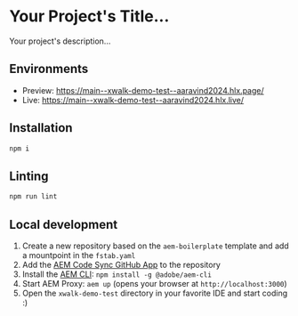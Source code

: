 # Your Project's Title...
Your project's description...

## Environments
- Preview: https://main--xwalk-demo-test--aaravind2024.hlx.page/
- Live: https://main--xwalk-demo-test--aaravind2024.hlx.live/

## Installation

```sh
npm i
```

## Linting

```sh
npm run lint
```

## Local development

1. Create a new repository based on the `aem-boilerplate` template and add a mountpoint in the `fstab.yaml`
1. Add the [AEM Code Sync GitHub App](https://github.com/apps/aem-code-sync) to the repository
1. Install the [AEM CLI](https://github.com/adobe/helix-cli): `npm install -g @adobe/aem-cli`
1. Start AEM Proxy: `aem up` (opens your browser at `http://localhost:3000`)
1. Open the `xwalk-demo-test` directory in your favorite IDE and start coding :)
